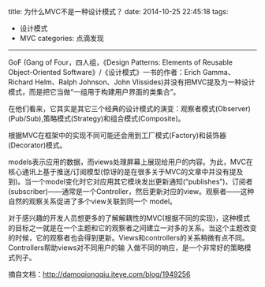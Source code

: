 title: 为什么MVC不是一种设计模式？
date: 2014-10-25 22:45:18
tags: 
- 设计模式
- MVC
categories: 点滴发现
---

GoF (Gang of Four，四人组，《Design Patterns: Elements of Reusable Object-Oriented Software》/《设计模式》一书的作者：Erich Gamma、Richard Helm、Ralph Johnson、John Vlissides)并没有把MVC提及为一种设计模式，而是把它当做“一组用于构建用户界面的类集合”。

在他们看来，它其实是其它三个经典的设计模式的演变：观察者模式(Observer)(Pub/Sub),策略模式(Strategy)和组合模式(Composite)。

根据MVC在框架中的实现不同可能还会用到工厂模式(Factory)和装饰器(Decorator)模式。

models表示应用的数据，而views处理屏幕上展现给用户的内容。为此，MVC在核心通讯上基于推送/订阅模型(惊讶的是在很多关于MVC的文章中并没有提及到)。当一个model变化时它对应用其它模块发出更新通知(“publishes”)，订阅者(subscriber)——通常是一个Controller，然后更新对应的view。观察者——这种自然的观察关系促进了多个view关联到同一个 model。

对于感兴趣的开发人员想更多的了解解耦性的MVC(根据不同的实现)，这种模式的目标之一就是在一个主题和它的观察者之间建立一对多的关系。当这个主题改变的时候，它的观察者也会得到更新。Views和controllers的关系稍微有点不同。Controllers帮助views对不同用户的输 入做不同的响应，是一个非常好的策略模式列子。


摘自文档：http://damoqiongqiu.iteye.com/blog/1949256